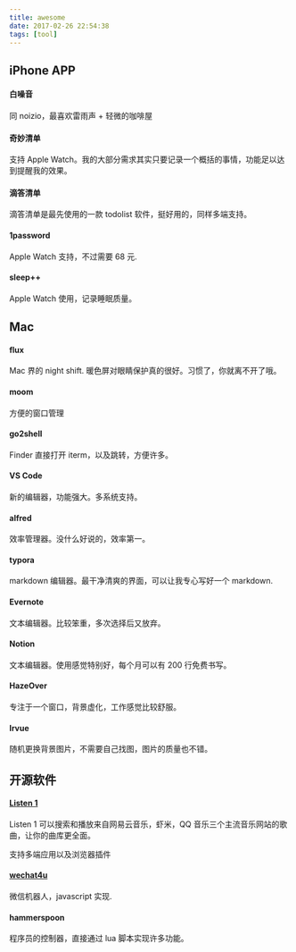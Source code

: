 ```yaml
---
title: awesome
date: 2017-02-26 22:54:38
tags: [tool]
---
```


## iPhone APP

#### 白噪音

同 noizio，最喜欢雷雨声 + 轻微的咖啡屋

#### 奇妙清单

支持 Apple Watch。我的大部分需求其实只要记录一个概括的事情，功能足以达到提醒我的效果。

#### 滴答清单

滴答清单是最先使用的一款 todolist 软件，挺好用的，同样多端支持。

#### 1password

Apple Watch 支持，不过需要 68 元.

#### sleep++

Apple Watch 使用，记录睡眠质量。

## Mac

#### flux

Mac 界的 night shift. 暖色屏对眼睛保护真的很好。习惯了，你就离不开了哦。

#### moom

方便的窗口管理

#### go2shell

Finder 直接打开 iterm，以及跳转，方便许多。

#### VS Code

新的编辑器，功能强大。多系统支持。

#### alfred

效率管理器。没什么好说的，效率第一。

#### typora

markdown 编辑器。最干净清爽的界面，可以让我专心写好一个 markdown.

#### Evernote

文本编辑器。比较笨重，多次选择后又放弃。

#### Notion

文本编辑器。使用感觉特别好，每个月可以有 200 行免费书写。

#### HazeOver

专注于一个窗口，背景虚化，工作感觉比较舒服。

#### Irvue

随机更换背景图片，不需要自己找图，图片的质量也不错。

## 开源软件

#### [Listen 1](http://listen1.github.io/listen1/)

Listen 1 可以搜索和播放来自网易云音乐，虾米，QQ 音乐三个主流音乐网站的歌曲，让你的曲库更全面。

支持多端应用以及浏览器插件

#### [wechat4u](https://github.com/nodeWechat/wechat4u)

微信机器人，javascript 实现.

#### hammerspoon

程序员的控制器，直接通过 lua 脚本实现许多功能。






